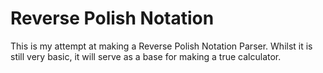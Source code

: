 # Reverse Polish Notation

This is my attempt at making a Reverse Polish Notation Parser. Whilst it is still very basic, it will serve as a base for making a true calculator.
